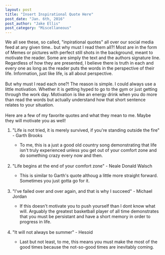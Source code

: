 ```yaml
---
layout: post
title: "Insert Inspirational Quote Here"
post_date: "Jan. 6th, 2016"
post_author: "Jake Ellis"
post_category: "Miscellaneous"
---
```


We all see these, so called, "inpirational quotes" all over our social media feed at any given time.. but why must I read them all?! <!--endpreview--> 
Most are in the form of Memes or pictures with perfect still shots in the background, meant to motivate the reader. Some are simply the text and the authors signature line. Regardless of how they are presented, I believe there is truth in each and every one as long as the reader puts the words in the perspective of their life. Information, just like life, is all about perspective. 
<br><br>
But why must I read each one?! The reason is simple. I could always use a little motivation. Whether it is getting hyped to go to the gym or just getting through the work day. Motivation is like an energy drink when you do more than read the words but actually understand how that short sentence relates to your situation. 
<br><br>
Here are a few of my favorite quotes and what they mean to me. Maybe they will motivate you as well!
<ol>
  <li>"Life is not tried, it is merely survived, if you're standing outside the fire" - Garth Brooks</li>
    <ul>
      <li>To me, this is a just a good old country song demonstrating that life isn't truly experienced unless you get out of your comfort zone and do something crazy every now and then.</li>
    </ul>
  <br>
  <li>"Life begins at the end of your comfort zone" - Neale Donald Walsch</li>
      <ul>
        <li>This is similar to Garth's quote althoug a little more straight forward. Sometimes you just gotta go for it.</li>
      </ul>
  <br>
  <li>"I've failed over and over again, and that is why I succeed" - Michael Jordan </li>
    <ul>    
        <li>If this doesn't motivate you to push yourself than I dont know what will. Arguably the greatest basketball player of all time demonstrates that you must be persistant and have a short memory in order to progress in life.</li>
    </ul>
  <br>
  <li>"It will not always be summer" - Hesoid </li>
      <ul>
        <li>Last but not least, to me, this means you must make the most of the good times because the not-so-good times are inevitably coming.</li>
      </ul>
</ol>

